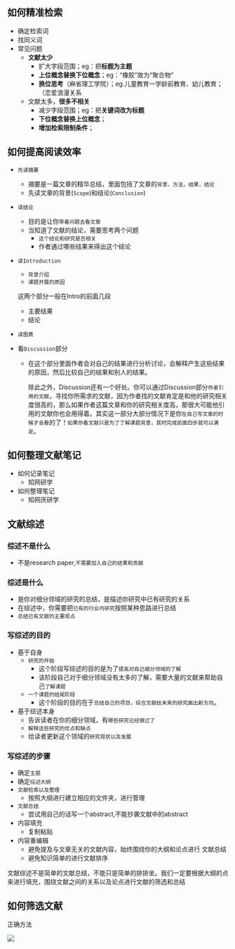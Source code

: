 ## 如何精准检索

+ 确定检索词
+ 找同义词
+ 常见问题
  + **文献太少**
    + 扩大字段范围；eg：把**标题为主题**
    + **上位概念替换下位概念**；eg：“橡胶”故为“聚合物”
    + **换位思考**（麻省理工学院）；eg.儿童教育一学龄前教育、幼儿教育；（恋爱浪漫关系
  + 文献太多，**很多不相关**
    + 减少字段范围；eg：把**关键词改为标题**
    + **下位概念替换上位概念**；
    + **增加检索限制条件**；

## 如何提高阅读效率

+ `先读摘要`

  + 摘要是一篇文章的精华总结，里面包括了文章的`背景，方法，结果，结论`
  + 先读文章的背景(`Scope`)和结论(`Conclusion`)

+ `读结论`

  + 目的是让你`带着问题去看文章`
  + 当知道了文献的结论，需要思考两个问题
    + `这个结论和研究是否相关`
    + 作者通过哪些结果来得出这个结论

+ `读Introduction`

  + `背景介绍`
  + `课题开展的原因`

  这两个部分一般在Intro的前面几段

  + 主要结果
  + 结论

+ `读图表`

+ 看`Discussion`部分

  + 在这个部分里面作者会对自己的结果进行分析讨论，会解释产生这些结果的原因，然后比较自己的结果和别人的结果。

    除此之外，Discussion还有一个好处。你可以通过Discussion部分`作者引用的文献`，寻找你所需求的文献，因为作者找的文献肯定是和他的研究相关度很高的，那么如果作者这篇文章和你的研究相关度高，那很大可能他引用的文献你也会用得着。其实这一部分大部分情况下是你`在自己写文章的时候才会看`的了！`如果你看文献只是为了了解课题背景，其时完成前面四步就可以满足`。

## 如何整理文献笔记

+ 如何记录笔记
  + 知网研学
+ 如何整理笔记
  + 知网厌研学

## 文献综述

### 综述不是什么

+ 不是research paper,`不需要加入自己的结果和贡献`

### 综述是什么

+ 是你对细分领域的研究的总结，是描述你研究中已有研究的关系
+ 在综述中，你需要把`已有的行业内研究`按照某种思路进行总结
+ `总结已有文献的主要观点`

### 写综述的目的

+ 基于自身
  + `研究的开始`
    + 这个阶段写综述的目的是为了`提高对自己细分领域的了解`
    + 该阶段自己对于细分领域没有太多的了解，需要大量的文献来帮助自己`了解课题`
  + `一个课题的结尾阶段`
    + 这个阶段的目的在于`总结自己的项目，综合文献给未来的研究画出新方向`。
+ 基于综述本身
  + 告诉读者在你的细分领域，有`哪些研究已经做过了`
  + `解释这些研究的优点和缺点`
  + 给读者更新这个领域的`研究现状以及发展`

### 写综述的步骤

+ 确定`主题`
+ 确定`综述大纲`
+ `文献检索以及整理`
  + 按照大纲进行建立相应的文件夹，进行管理
+ `文献总结`
  + 尝试用自己的话写一个abstract,不能抄袭文献中的abstract
+ 内容填充
  + 复制粘贴
+ 内容重编辑
  + 避免提及与文章无关的文献内容，始终围绕你的大纲和论点进行 文献总结
  + 避免知识简单的进行文献排序

文献综述不是简单的文献总结，不能只是简单的排排坐。我们一定要根据大纲的点来进行填充，围绕文献之间的关系以及论点进行文献的筛选和总结

## 如何筛选文献

正确方法

![](https://pic.downk.cc/item/5f7d1e2f1cd1bbb86b4bd426.png)

